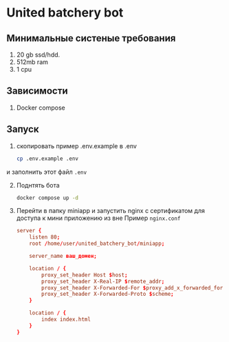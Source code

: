 # United batchery bot

## Минимальные систеные требования
1. 20 gb ssd/hdd.
2. 512mb ram
3. 1 cpu

## Зависимости
1. Docker compose

## Запуск
1. скопировать пример .env.example в .env

    ```sh
    cp .env.example .env
    ```
и заполнить этот файл `.env`


2. Поднтять бота
    ```sh
    docker compose up -d
    ```

3. Перейти в папку miniapp и запустить nginx с сертификатом для доступа к мини приложению из вне
Пример `nginx.conf`

    ```conf
    server {
        listen 80;
        root /home/user/united_batchery_bot/miniapp;

        server_name ваш_домен;

        location / {
            proxy_set_header Host $host;
            proxy_set_header X-Real-IP $remote_addr;
            proxy_set_header X-Forwarded-For $proxy_add_x_forwarded_for;
            proxy_set_header X-Forwarded-Proto $scheme;
        }

        location / {
            index index.html
        }
    }

    ```
